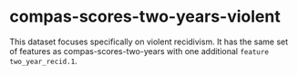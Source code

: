# compas-scores-two-years-violent
This dataset focuses specifically on violent recidivism.
It has the same set of features as compas-scores-two-years with one additional `feature two_year_recid.1`.